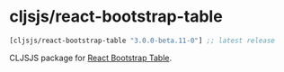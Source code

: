# cljsjs/react-bootstrap-table

[](dependency)
```clojure
[cljsjs/react-bootstrap-table "3.0.0-beta.11-0"] ;; latest release
```
[](/dependency)

CLJSJS package for [React Bootstrap Table](http://allenfang.github.io/react-bootstrap-table/).
